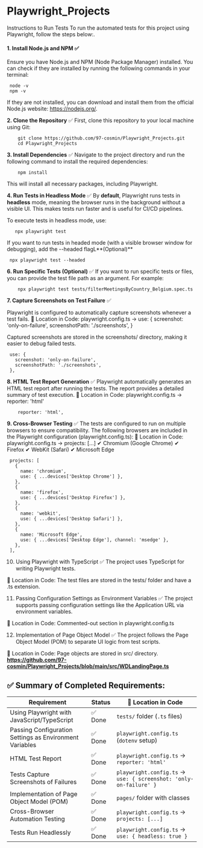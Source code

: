 # Playwright_Projects

Instructions to Run Tests
To run the automated tests for this project using Playwright, follow the steps below:.

#### **1. Install Node.js and NPM** ✅

Ensure you have Node.js and NPM (Node Package Manager) installed. You can check if they are installed by running the following commands in your terminal:

     node -v
     npm -v
If they are not installed, you can download and install them from the official Node.js website: https://nodejs.org/.

**2. Clone the Repository** ✅
 First, clone this repository to your local machine using Git:
 
        git clone https://github.com/97-cosmin/Playwright_Projects.git
        cd Playwright_Projects

**3. Install Dependencies** ✅
Navigate to the project directory and run the following command to install the required dependencies:

        npm install

This will install all necessary packages, including Playwright.

**4. Run Tests in Headless Mode** ✅
By **default**, Playwright runs tests in **headless** mode, meaning the browser runs in the background without a visible UI.
This makes tests run faster and is useful for CI/CD pipelines.

To execute tests in headless mode, use:

       npx playwright test

If you want to run tests in headed mode (with a visible browser window for debugging), add the --headed flagL**(Optional)**

     npx playwright test --headed


**6. Run Specific Tests (Optional)** ✅
If you want to run specific tests or files, you can provide the test file path as an argument. For example:

        npx playwright test tests/filterMeetingsByCountry_Belgium.spec.ts

**7. Capture Screenshots on Test Failure** ✅

Playwright is configured to automatically capture screenshots whenever a test fails.
📍 Location in Code: playwright.config.ts → use: { screenshot: 'only-on-failure', screenshotPath: './screenshots', }

Captured screenshots are stored in the screenshots/ directory, making it easier to debug failed tests.
     
     use: {
       screenshot: 'only-on-failure',
       screenshotPath: './screenshots',
     },
**8. HTML Test Report Generation** ✅
Playwright automatically generates an HTML test report after running the tests. The report provides a detailed summary of test execution.
📍 Location in Code: playwright.config.ts → reporter: 'html'

        reporter: 'html',

**9. Cross-Browser Testing** ✅
The tests are configured to run on multiple browsers to ensure compatibility. The following browsers are included in the Playwright configuration (playwright.config.ts):
📍 Location in Code: playwright.config.ts → projects: [...]
     ✔ Chromium (Google Chrome)
     ✔ Firefox
     ✔ WebKit (Safari)
     ✔ Microsoft Edge

     projects: [
       {
         name: 'chromium',
         use: { ...devices['Desktop Chrome'] },
       },
       {
         name: 'firefox',
         use: { ...devices['Desktop Firefox'] },
       },
       {
         name: 'webkit',
         use: { ...devices['Desktop Safari'] },
       },
       {
         name: 'Microsoft Edge',
         use: { ...devices['Desktop Edge'], channel: 'msedge' },
       },
     ],

10. Using Playwright with TypeScript ✅
The project uses TypeScript for writing Playwright tests.

📍 Location in Code: The test files are stored in the tests/ folder and have a .ts extension.

11. Passing Configuration Settings as Environment Variables ✅
The project supports passing configuration settings like the Application URL via environment variables.

📍 Location in Code: Commented-out section in playwright.config.ts

12. Implementation of Page Object Model ✅
The project follows the Page Object Model (POM) to separate UI logic from test scripts.

📍 Location in Code: Page objects are stored in src/ directory. **https://github.com/97-cosmin/Playwright_Projects/blob/main/src/WDLandingPage.ts**

## ✅ Summary of Completed Requirements:  

| Requirement                                        | Status  | 📍 Location in Code |
|----------------------------------------------------|---------|---------------------|
| Using Playwright with JavaScript/TypeScript       | ✅ Done | `tests/` folder (`.ts` files) |
| Passing Configuration Settings as Environment Variables | ✅ Done | `playwright.config.ts` (`dotenv` setup) |
| HTML Test Report                                  | ✅ Done | `playwright.config.ts` → `reporter: 'html'` |
| Tests Capture Screenshots of Failures            | ✅ Done | `playwright.config.ts` → `use: { screenshot: 'only-on-failure' }` |
| Implementation of Page Object Model (POM)        | ✅ Done | `pages/` folder with classes |
| Cross-Browser Automation Testing                 | ✅ Done | `playwright.config.ts` → `projects: [...]` |
| Tests Run Headlessly                             | ✅ Done | `playwright.config.ts` → `use: { headless: true }` |
